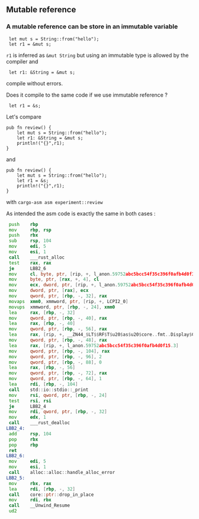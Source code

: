 ## Mutable reference

### A mutable reference can be store in an immutable variable

```rust,ignore
 let mut s = String::from("hello");
 let r1 = &mut s;
```
`r1` is inferred as `&mut String` but using an immutable type is allowed by the compiler and

```rust.ignore
 let r1: &String = &mut s;
```
compile without errors.

Does it compile to the same code if we use immutable reference ?
```rust,ignore
 let r1 = &s;
```

Let's compare
```rust,ignore
pub fn review() {
    let mut s = String::from("hello");
    let r1: &String = &mut s;
    println!("{}",r1);
}
```
and
```rust,ignore
pub fn review() {
    let mut s = String::from("hello");
    let r1 = &s; 
    println!("{}",r1);
}
```
with `cargo-asm asm experiment::review`

As intended the asm code is exactly the same in both cases :
```asm
 push    rbp
 mov     rbp, rsp
 push    rbx
 sub     rsp, 104
 mov     edi, 5
 mov     esi, 1
 call    ___rust_alloc
 test    rax, rax
 je      LBB2_6
 mov     cl, byte, ptr, [rip, +, l_anon.59752abc5bcc54f35c396f0afb4d0f15.1+4]
 mov     byte, ptr, [rax, +, 4], cl
 mov     ecx, dword, ptr, [rip, +, l_anon.59752abc5bcc54f35c396f0afb4d0f15.1]
 mov     dword, ptr, [rax], ecx
 mov     qword, ptr, [rbp, -, 32], rax
 movaps  xmm0, xmmword, ptr, [rip, +, LCPI2_0]
 movups  xmmword, ptr, [rbp, -, 24], xmm0
 lea     rax, [rbp, -, 32]
 mov     qword, ptr, [rbp, -, 40], rax
 lea     rax, [rbp, -, 40]
 mov     qword, ptr, [rbp, -, 56], rax
 lea     rax, [rip, +, __ZN44_$LT$$RF$T$u20$as$u20$core..fmt..Display$GT$3fmt17h75513a3126905787E]
 mov     qword, ptr, [rbp, -, 48], rax
 lea     rax, [rip, +, l_anon.59752abc5bcc54f35c396f0afb4d0f15.3]
 mov     qword, ptr, [rbp, -, 104], rax
 mov     qword, ptr, [rbp, -, 96], 2
 mov     qword, ptr, [rbp, -, 88], 0
 lea     rax, [rbp, -, 56]
 mov     qword, ptr, [rbp, -, 72], rax
 mov     qword, ptr, [rbp, -, 64], 1
 lea     rdi, [rbp, -, 104]
 call    std::io::stdio::_print
 mov     rsi, qword, ptr, [rbp, -, 24]
 test    rsi, rsi
 je      LBB2_4
 mov     rdi, qword, ptr, [rbp, -, 32]
 mov     edx, 1
 call    ___rust_dealloc
LBB2_4:
 add     rsp, 104
 pop     rbx
 pop     rbp
 ret
LBB2_6:
 mov     edi, 5
 mov     esi, 1
 call    alloc::alloc::handle_alloc_error
LBB2_5:
 mov     rbx, rax
 lea     rdi, [rbp, -, 32]
 call    core::ptr::drop_in_place
 mov     rdi, rbx
 call    __Unwind_Resume
 ud2
```
